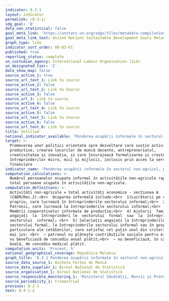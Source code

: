 ```yaml
---
indicator: 8.3.1
layout: indicator
permalink: /8-3-1/
sdg_goal: '8'
data_non_statistical: false
goal_meta_link: 'https://unstats.un.org/sdgs/files/metadata-compilation/Metadata-Goal-8.pdf'
goal_meta_link_text: United Nations Sustainable Development Goals Metadata (PDF 231 KB)
graph_type: line
indicator_sort_order: 08-03-01
published: true
reporting_status: complete
un_custodian_agency: International Labour Organisation (ILO)
un_designated_tier: '2'
data_show_map: false
source_active_1: true
source_url_text_1: Link to source
source_active_2: false
source_url_text_2: Link to Source
source_active_3: false
source_url_3: Link to source
source_active_4: false
source_url_text_4: Link to source
source_active_5: false
source_url_text_5: Link to source
source_active_6: false
source_url_text_6: Link to source
title: Untitled
national_indicator_available: 'Ponderea ocupării informale în sectorul non-agricol, pe sexe'
target: >-
  Promovarea unor politici orientate spre dezvoltare care susțin activitățile
  productive, crearea locurilor de muncă decente, antreprenoriatul,
  creativitatea și inovația, și care încurajează formalizarea și creșterea
  întreprinderilor micro, mici și mijlocii, inclusiv prin acces la servicii
  financiare
indicator_name: 'Ponderea ocupării informale în sectorul non-agricol, pe sexe'
computation_calculations: >-
  Numărul persoanelor ocupate informal în activitățile non-agricole raportat la
  total persoane ocupate în activitățile non-agricole.
computation_definitions: >-
  Activități non-agricole = total activități economice - secțiunea A
  (CAEM/Rev.2).<br>  Ocuparea informală include:<br>  1)Lucrătorii pe cont
  propriu, care lucrează în întreprinderile sectorului informal;<br>  2)
  Patronii, care lucrează la întreprinderile sectorului informal;<br>  3)
  Membrii cooperativelor informale de producție;<br>  4) Ajutorii  familiali 
  angajați  la  întreprinderi le  sectorului  formal  sau  la  întreprinderile 
  sectorului  informal; <br>  5) Salariații angajați la întreprinderile
  sectorului formal, la întreprinderile sectorului informal sau în gospodăriile
  particulare ale cetățenilor, care satisfac cel puțin unul din criteriile de
  mai jos: <br>  − patronul nu plătește contribuțiile sociale pentru ei;<br>  −
  nu beneficiază de concediu anual plătit;<br>  − nu beneficiază, în caz de
  boală, de concediu medical plătit.
computation_units: 'Procent, %'
national_geographical_coverage: Republica Moldova
graph_title: '8.3.1 Ponderea ocupării informale în sectorul non-agricol, pe sexe'
source_data_source_1: Ancheta Forței de Muncă
source_data_supplier_1: Biroul Național de Statistică
source_organisation_1: Biroul Național de Statistică
source_responsible_monitoring_1: 'Ministerul Sănătății, Muncii și Protecției Sociale'
source_periodicity_1: trimestrial
previous: 8-2-1
next: 8-4-1-a
---
```

